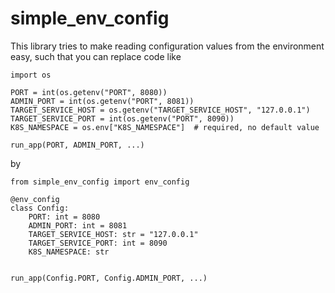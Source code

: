 # simple_env_config

This library tries to make reading configuration values from the environment
easy, such that you can replace code like

```
import os

PORT = int(os.getenv("PORT", 8080))
ADMIN_PORT = int(os.getenv("PORT", 8081))
TARGET_SERVICE_HOST = os.getenv("TARGET_SERVICE_HOST", "127.0.0.1")
TARGET_SERVICE_PORT = int(os.getenv("PORT", 8090))
K8S_NAMESPACE = os.env["K8S_NAMESPACE"]  # required, no default value

run_app(PORT, ADMIN_PORT, ...)
```

by

```
from simple_env_config import env_config

@env_config
class Config:
    PORT: int = 8080
    ADMIN_PORT: int = 8081
    TARGET_SERVICE_HOST: str = "127.0.0.1"
    TARGET_SERVICE_PORT: int = 8090
    K8S_NAMESPACE: str
    

run_app(Config.PORT, Config.ADMIN_PORT, ...)
```